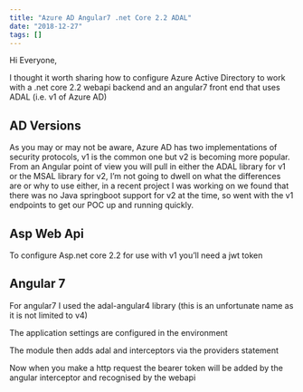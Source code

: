 ```yaml
---
title: "Azure AD Angular7 .net Core 2.2 ADAL"
date: "2018-12-27"
tags: []
---
```


Hi Everyone,

I thought it worth sharing how to configure Azure Active Directory to work with a .net core 2.2 webapi backend and an angular7 front end that uses ADAL (i.e. v1 of Azure AD)

## AD Versions

As you may or may not be aware, Azure AD has two implementations of security protocols, v1 is the common one but v2 is becoming more popular. From an Angular point of view you will pull in either the ADAL library for v1 or the MSAL library for v2, I’m not going to dwell on what the differences are or why to use either, in a recent project I was working on we found that there was no Java springboot support for v2 at the time, so went with the v1 endpoints to get our POC up and running quickly. 

## Asp Web Api

To configure Asp.net core 2.2 for use with v1 you’ll need a jwt token

## Angular 7

For angular7 I used the adal-angular4 library (this is an unfortunate name as it is not limited to v4)

The application settings are configured in the environment

The module then adds adal and interceptors via the providers statement

Now when you make a http request the bearer token will be added by the angular interceptor and recognised by the webapi
